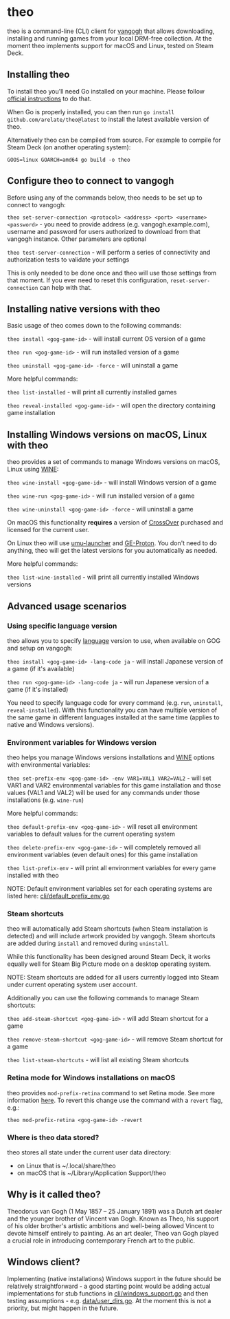# theo

theo is a command-line (CLI) client for [vangogh](https://github.com/arelate/vangogh) that allows downloading, installing and running games from your local DRM-free collection. At the moment theo implements support for macOS and Linux, tested on Steam Deck.

## Installing theo

To install theo you'll need Go installed on your machine. Please follow [official instructions](https://go.dev/doc/install) to do that.

When Go is properly installed, you can then run `go install github.com/arelate/theo@latest` to install the latest available version of theo.

Alternatively theo can be compiled from source. For example to compile for Steam Deck (on another operating system):

`GOOS=linux GOARCH=amd64 go build -o theo`

## Configure theo to connect to vangogh

Before using any of the commands below, theo needs to be set up to connect to vangogh:

`theo set-server-connection <protocol> <address> <port> <username> <password>` - you need to provide address (e.g. vangogh.example.com), username and password  for users authorized to download from that vangogh instance. Other parameters are optional

`theo test-server-connection` - will perform a series of connectivity and authorization tests to validate your settings

This is only needed to be done once and theo will use those settings from that moment. If you ever need to reset this configuration, `reset-server-connection` can help with that.

## Installing native versions with theo

Basic usage of theo comes down to the following commands:

`theo install <gog-game-id>` - will install current OS version of a game

`theo run <gog-game-id>` - will run installed version of a game

`theo uninstall <gog-game-id> -force` - will uninstall a game

More helpful commands:

`theo list-installed` - will print all currently installed games

`theo reveal-installed <gog-game-id>` - will open the directory containing game installation

## Installing Windows versions on macOS, Linux with theo

theo provides a set of commands to manage Windows versions on macOS, Linux using [WINE](http://winehq.org):

`theo wine-install <gog-game-id>` - will install Windows version of a game

`theo wine-run <gog-game-id>` - will run installed version of a game

`theo wine-uninstall <gog-game-id> -force` - will uninstall a game

On macOS this functionality **requires** a version of [CrossOver](https://www.codeweavers.com/crossover) purchased and licensed for the current user. 

On Linux theo will use [umu-launcher](https://github.com/Open-Wine-Components/umu-launcher) and [GE-Proton](https://github.com/GloriousEggroll/proton-ge-custom). You don't need to do anything, theo will get the latest versions for you automatically as needed.

More helpful commands:

`theo list-wine-installed` - will print all currently installed Windows versions

## Advanced usage scenarios

### Using specific language version

theo allows you to specify [language](https://en.wikipedia.org/wiki/List_of_ISO_639_language_codes) version to use, when available on GOG and setup on vangogh:

`theo install <gog-game-id> -lang-code ja` - will install Japanese version of a game (if it's available)

`theo run <gog-game-id> -lang-code ja` - will run Japanese version of a game (if it's installed)

You need to specify language code for every command (e.g. `run`, `uninstall`, `reveal-installed`). With this functionality you can have multiple version of the same game in different languages installed at the same time (applies to native and Windows versions).

### Environment variables for Windows version

theo helps you manage Windows versions installations and [WINE](http://winehq.org) options with environmental variables:
    
`theo set-prefix-env <gog-game-id> -env VAR1=VAL1 VAR2=VAL2` - will set VAR1 and VAR2 environmental variables for this game installation and those values (VAL1 and VAL2) will be used for any commands under those installations (e.g. `wine-run`)

More helpful commands:

`theo default-prefix-env <gog-game-id>` - will reset all environment variables to default values for the current operating system

`theo delete-prefix-env <gog-game-id>` - will completely removed all environment variables (even default ones) for this game installation

`theo list-prefix-env` - will print all environment variables for every game installed with theo

NOTE: Default environment variables set for each operating systems are listed here: [cli/default_prefix_env.go](https://github.com/arelate/theo/blob/main/cli/default_prefix_env.go#L12)

### Steam shortcuts

theo will automatically add Steam shortcuts (when Steam installation is detected) and will include artwork provided by vangogh. Steam shortcuts are added during `install` and removed during `uninstall`.

While this functionality has been designed around Steam Deck, it works equally well for Steam Big Picture mode on a desktop operating system.

NOTE: Steam shortcuts are added for all users currently logged into Steam under current operating system user account.

Additionally you can use the following commands to manage Steam shortcuts:

`theo add-steam-shortcut <gog-game-id>` - will add Steam shortcut for a game

`theo remove-steam-shortcut <gog-game-id>` - will remove Steam shortcut for a game

`theo list-steam-shortcuts` - will list all existing Steam shortcuts

### Retina mode for Windows installations on macOS

theo provides `mod-prefix-retina` command to set Retina mode. See more information [here](https://gitlab.winehq.org/wine/wine/-/wikis/Commands/winecfg#screen-resolution-dpi-setting). To revert this change use the command with a `revert` flag, e.g.:
    
`theo mod-prefix-retina <gog-game-id> -revert`

### Where is theo data stored?

theo stores all state under the current user data directory:
- on Linux that is ~/.local/share/theo
- on macOS that is ~/Library/Application Support/theo

## Why is it called theo?

Theodorus van Gogh (1 May 1857 – 25 January 1891) was a Dutch art dealer and the younger brother of Vincent van Gogh. Known as Theo, his support of his older brother's artistic ambitions and well-being allowed Vincent to devote himself entirely to painting. As an art dealer, Theo van Gogh played a crucial role in introducing contemporary French art to the public.

## Windows client?

Implementing (native installations) Windows support in the future should be relatively straightforward - a good starting point would be adding actual implementations for stub functions in [cli/windows_support.go](https://github.com/arelate/theo/blob/main/cli/windows_support.go) and then testing assumptions - e.g. [data/user_dirs.go](https://github.com/arelate/theo/blob/main/data/user_dirs.go). At the moment this is not a priority, but might happen in the future.